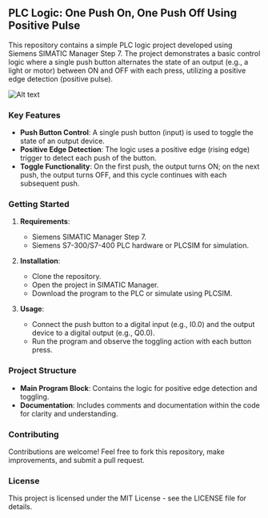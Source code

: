 ## PLC Logic: One Push On, One Push Off Using Positive Pulse

This repository contains a simple PLC logic project developed using Siemens SIMATIC Manager Step 7. The project demonstrates a basic control logic where a single push button alternates the state of an output (e.g., a light or motor) between ON and OFF with each press, utilizing a positive edge detection (positive pulse).

![Alt text](images/https://github.com/Krishnaelectrovoltz/One-Push-on-One-Push-off-BASIC-PLC-LOGIC/blob/main/one%20push%20on-off.jpg)
### Key Features
- **Push Button Control**: A single push button (input) is used to toggle the state of an output device.
- **Positive Edge Detection**: The logic uses a positive edge (rising edge) trigger to detect each push of the button.
- **Toggle Functionality**: On the first push, the output turns ON; on the next push, the output turns OFF, and this cycle continues with each subsequent push.

### Getting Started
1. **Requirements**:
   - Siemens SIMATIC Manager Step 7.
   - Siemens S7-300/S7-400 PLC hardware or PLCSIM for simulation.

2. **Installation**:
   - Clone the repository.
   - Open the project in SIMATIC Manager.
   - Download the program to the PLC or simulate using PLCSIM.

3. **Usage**:
   - Connect the push button to a digital input (e.g., I0.0) and the output device to a digital output (e.g., Q0.0).
   - Run the program and observe the toggling action with each button press.

### Project Structure
- **Main Program Block**: Contains the logic for positive edge detection and toggling.
- **Documentation**: Includes comments and documentation within the code for clarity and understanding.

### Contributing
Contributions are welcome! Feel free to fork this repository, make improvements, and submit a pull request.

### License
This project is licensed under the MIT License - see the LICENSE file for details.
